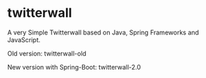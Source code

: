 twitterwall
===========

A very Simple Twitterwall based on Java, Spring Frameworks and JavaScript. 

Old version: twitterwall-old

New version with Spring-Boot: twitterwall-2.0






